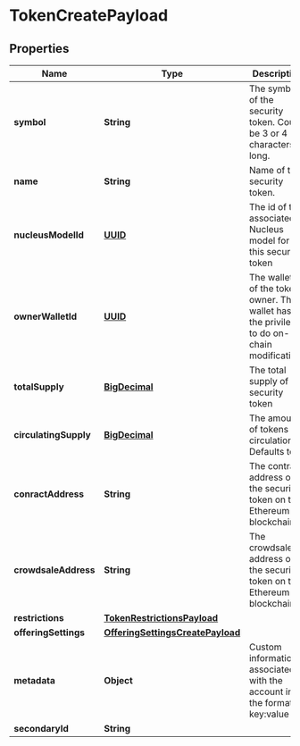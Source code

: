 
# TokenCreatePayload

## Properties
Name | Type | Description | Notes
------------ | ------------- | ------------- | -------------
**symbol** | **String** | The symbol of the security token. Could be 3 or 4 characters long. |
**name** | **String** | Name of the security token. |
**nucleusModelId** | [**UUID**](UUID.md) | The id of the associated Nucleus model for this security token |
**ownerWalletId** | [**UUID**](UUID.md) | The wallet id of the token owner. This wallet has the privileges to do on-chain modifications |
**totalSupply** | [**BigDecimal**](BigDecimal.md) | The total supply of the security token |
**circulatingSupply** | [**BigDecimal**](BigDecimal.md) | The amount of tokens in circulation. Defaults to 0 |  [optional]
**conractAddress** | **String** | The contract address of the security token on the Ethereum blockchain |  [optional]
**crowdsaleAddress** | **String** | The crowdsale address of the security token on the Ethereum blockchain |  [optional]
**restrictions** | [**TokenRestrictionsPayload**](TokenRestrictionsPayload.md) |  |  [optional]
**offeringSettings** | [**OfferingSettingsCreatePayload**](OfferingSettingsCreatePayload.md) |  |  [optional]
**metadata** | **Object** | Custom information associated with the account in the format key:value |  [optional]
**secondaryId** | **String** |  |  [optional]
